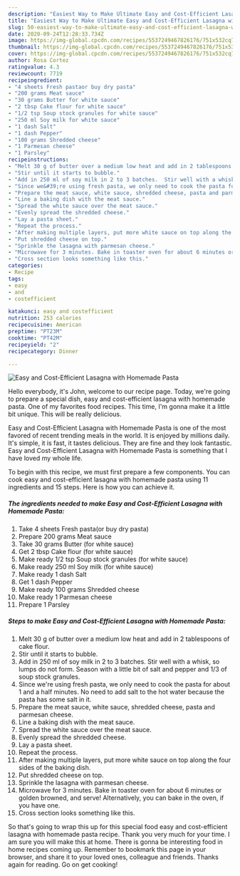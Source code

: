 ```yaml
---
description: "Easiest Way to Make Ultimate Easy and Cost-Efficient Lasagna with Homemade Pasta"
title: "Easiest Way to Make Ultimate Easy and Cost-Efficient Lasagna with Homemade Pasta"
slug: 50-easiest-way-to-make-ultimate-easy-and-cost-efficient-lasagna-with-homemade-pasta
date: 2020-09-24T12:28:33.734Z
image: https://img-global.cpcdn.com/recipes/5537249467826176/751x532cq70/easy-and-cost-efficient-lasagna-with-homemade-pasta-recipe-main-photo.jpg
thumbnail: https://img-global.cpcdn.com/recipes/5537249467826176/751x532cq70/easy-and-cost-efficient-lasagna-with-homemade-pasta-recipe-main-photo.jpg
cover: https://img-global.cpcdn.com/recipes/5537249467826176/751x532cq70/easy-and-cost-efficient-lasagna-with-homemade-pasta-recipe-main-photo.jpg
author: Rosa Cortez
ratingvalue: 4.3
reviewcount: 7719
recipeingredient:
- "4 sheets Fresh pastaor buy dry pasta"
- "200 grams Meat sauce"
- "30 grams Butter for white sauce"
- "2 tbsp Cake flour for white sauce"
- "1/2 tsp Soup stock granules for white sauce"
- "250 ml Soy milk for white sauce"
- "1 dash Salt"
- "1 dash Pepper"
- "100 grams Shredded cheese"
- "1 Parmesan cheese"
- "1 Parsley"
recipeinstructions:
- "Melt 30 g of butter over a medium low heat and add in 2 tablespoons of cake flour."
- "Stir until it starts to bubble."
- "Add in 250 ml of soy milk in 2 to 3 batches.  Stir well with a whisk, so lumps do not form. Season with a little bit of salt and pepper and 1/3 of soup stock granules."
- "Since we&#39;re using fresh pasta, we only need to cook the pasta for about 1 and a half minutes. No need to add salt to the hot water because the pasta has some salt in it."
- "Prepare the meat sauce, white sauce, shredded cheese, pasta and parmesan cheese."
- "Line a baking dish with the meat sauce."
- "Spread the white sauce over the meat sauce."
- "Evenly spread the shredded cheese."
- "Lay a pasta sheet."
- "Repeat the process."
- "After making multiple layers, put more white sauce on top along the four sides of the baking dish."
- "Put shredded cheese on top."
- "Sprinkle the lasagna with parmesan cheese."
- "Microwave for 3 minutes. Bake in toaster oven for about 6 minutes or golden browned, and serve! Alternatively, you can bake in the oven, if you have one."
- "Cross section looks something like this."
categories:
- Recipe
tags:
- easy
- and
- costefficient

katakunci: easy and costefficient 
nutrition: 253 calories
recipecuisine: American
preptime: "PT23M"
cooktime: "PT42M"
recipeyield: "2"
recipecategory: Dinner

---
```



![Easy and Cost-Efficient Lasagna with Homemade Pasta](https://img-global.cpcdn.com/recipes/5537249467826176/751x532cq70/easy-and-cost-efficient-lasagna-with-homemade-pasta-recipe-main-photo.jpg)

Hello everybody, it's John, welcome to our recipe page. Today, we're going to prepare a special dish, easy and cost-efficient lasagna with homemade pasta. One of my favorites food recipes. This time, I'm gonna make it a little bit unique. This will be really delicious.

Easy and Cost-Efficient Lasagna with Homemade Pasta is one of the most favored of recent trending meals in the world. It is enjoyed by millions daily. It's simple, it is fast, it tastes delicious. They are fine and they look fantastic. Easy and Cost-Efficient Lasagna with Homemade Pasta is something that I have loved my whole life.




To begin with this recipe, we must first prepare a few components. You can cook easy and cost-efficient lasagna with homemade pasta using 11 ingredients and 15 steps. Here is how you can achieve it.

<!--inarticleads1-->

##### The ingredients needed to make Easy and Cost-Efficient Lasagna with Homemade Pasta:

1. Take 4 sheets Fresh pasta(or buy dry pasta)
1. Prepare 200 grams Meat sauce
1. Take 30 grams Butter (for white sauce)
1. Get 2 tbsp Cake flour (for white sauce)
1. Make ready 1/2 tsp Soup stock granules (for white sauce)
1. Make ready 250 ml Soy milk (for white sauce)
1. Make ready 1 dash Salt
1. Get 1 dash Pepper
1. Make ready 100 grams Shredded cheese
1. Make ready 1 Parmesan cheese
1. Prepare 1 Parsley




<!--inarticleads2-->

##### Steps to make Easy and Cost-Efficient Lasagna with Homemade Pasta:

1. Melt 30 g of butter over a medium low heat and add in 2 tablespoons of cake flour.
1. Stir until it starts to bubble.
1. Add in 250 ml of soy milk in 2 to 3 batches.  Stir well with a whisk, so lumps do not form. Season with a little bit of salt and pepper and 1/3 of soup stock granules.
1. Since we&#39;re using fresh pasta, we only need to cook the pasta for about 1 and a half minutes. No need to add salt to the hot water because the pasta has some salt in it.
1. Prepare the meat sauce, white sauce, shredded cheese, pasta and parmesan cheese.
1. Line a baking dish with the meat sauce.
1. Spread the white sauce over the meat sauce.
1. Evenly spread the shredded cheese.
1. Lay a pasta sheet.
1. Repeat the process.
1. After making multiple layers, put more white sauce on top along the four sides of the baking dish.
1. Put shredded cheese on top.
1. Sprinkle the lasagna with parmesan cheese.
1. Microwave for 3 minutes. Bake in toaster oven for about 6 minutes or golden browned, and serve! Alternatively, you can bake in the oven, if you have one.
1. Cross section looks something like this.




So that's going to wrap this up for this special food easy and cost-efficient lasagna with homemade pasta recipe. Thank you very much for your time. I am sure you will make this at home. There is gonna be interesting food in home recipes coming up. Remember to bookmark this page in your browser, and share it to your loved ones, colleague and friends. Thanks again for reading. Go on get cooking!
